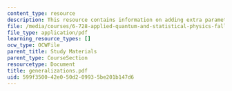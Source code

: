 ```yaml
---
content_type: resource
description: This resource contains information on adding extra parameter.
file: /media/courses/6-728-applied-quantum-and-statistical-physics-fall-2006/599f350042e050d209935be201b147d6_generalizations.pdf
file_type: application/pdf
learning_resource_types: []
ocw_type: OCWFile
parent_title: Study Materials
parent_type: CourseSection
resourcetype: Document
title: generalizations.pdf
uid: 599f3500-42e0-50d2-0993-5be201b147d6
---
```

